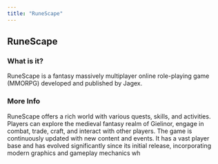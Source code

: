 ```yaml
---
title: "RuneScape"
---
```


## RuneScape

### What is it?

RuneScape is a fantasy massively multiplayer online role-playing game (MMORPG) developed and published by Jagex. 

### More Info

RuneScape offers a rich world with various quests, skills, and activities. Players can explore the medieval fantasy realm of Gielinor, engage in combat, trade, craft, and interact with other players. The game is continuously updated with new content and events. It has a vast player base and has evolved significantly since its initial release, incorporating modern graphics and gameplay mechanics wh
